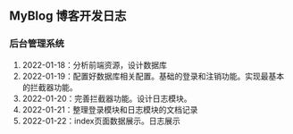 ## MyBlog 博客开发日志

### 后台管理系统
1. 2022-01-18：分析前端资源，设计数据库
2. 2022-01-19：配置好数据库相关配置。基础的登录和注销功能。实现最基本的拦截器功能。
3. 2022-01-20：完善拦截器功能。设计日志模块。
4. 2022-01-21：整理登录模块和日志模块的文档记录
5. 2022-01-22：index页面数据展示。日志展示